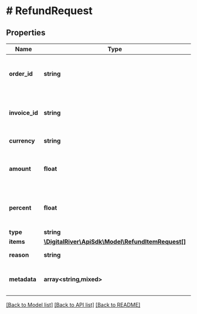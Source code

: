 # # RefundRequest

## Properties

Name | Type | Description | Notes
------------ | ------------- | ------------- | -------------
**order_id** | **string** | The unique identifier of the order. You are required to provide this parameter or &lt;code&gt;invoiceId&lt;/code&gt;. | [optional]
**invoice_id** | **string** | The unique identifier of the invoice. You are required to provide this parameter or &lt;code&gt;orderId&lt;/code&gt;. | [optional]
**currency** | **string** | Three-letter ISO currency code. |
**amount** | **float** | The amount to refund. You are required to provide this value, &lt;code&gt;percent&lt;/code&gt;, or &lt;code&gt;items&lt;/code&gt;. | [optional]
**percent** | **float** | The percent to refund. You are required to provide this value, &lt;code&gt;amount&lt;/code&gt;, or &lt;code&gt;items&lt;/code&gt;. | [optional]
**type** | **string** | The type of the refund. | [optional]
**items** | [**\DigitalRiver\ApiSdk\Model\RefundItemRequest[]**](RefundItemRequest.md) | The items to refund. | [optional]
**reason** | **string** | The reason for the refund. | [optional]
**metadata** | **array<string,mixed>** | Key-value pairs used to store additional data. Value can be string, boolean or integer types. | [optional]

[[Back to Model list]](../../README.md#models) [[Back to API list]](../../README.md#endpoints) [[Back to README]](../../README.md)
